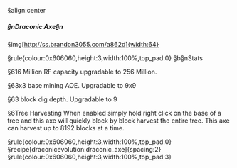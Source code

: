 §align:center
##### §nDraconic Axe§n

§img[http://ss.brandon3055.com/a862d]{width:64}

§rule{colour:0x606060,height:3,width:100%,top_pad:0}
§b§nStats

§616 Million RF capacity upgradable to 256 Million.

§63x3 base mining AOE. Upgradable to 9x9

§63 block dig depth. Upgradable to 9

§6Tree Harvesting
When enabled simply hold right click on the base of a tree and this axe will quickly block by block harvest the entire tree.
This axe can harvest up to 8192 blocks at a time. 

§rule{colour:0x606060,height:3,width:100%,top_pad:0}
§recipe[draconicevolution:draconic_axe]{spacing:2}
§rule{colour:0x606060,height:3,width:100%,top_pad:3}
